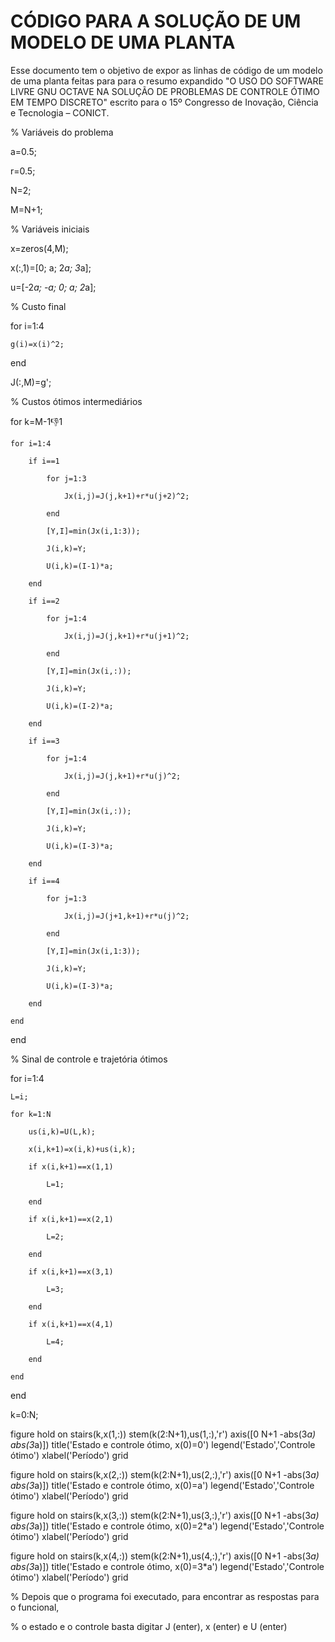 # CÓDIGO PARA A SOLUÇÃO DE UM MODELO DE UMA PLANTA
Esse documento tem o objetivo de expor as linhas de código de um modelo de uma planta feitas para para o resumo expandido "O USO DO SOFTWARE LIVRE GNU OCTAVE NA SOLUÇÃO DE PROBLEMAS DE CONTROLE ÓTIMO EM TEMPO DISCRETO" escrito para o 15º Congresso de Inovação, Ciência e Tecnologia – CONICT.

% Variáveis do problema

a=0.5;

r=0.5;

N=2;

M=N+1;

% Variáveis iniciais

x=zeros(4,M);

x(:,1)=[0; a; 2*a; 3*a];

u=[-2*a; -a; 0; a; 2*a];

% Custo final

for i=1:4

    g(i)=x(i)^2;

end

J(:,M)=g';

% Custos ótimos intermediários

for k=M-1:-1:1

    for i=1:4
    
        if i==1
        
            for j=1:3
            
                Jx(i,j)=J(j,k+1)+r*u(j+2)^2;
            
            end
            
            [Y,I]=min(Jx(i,1:3));
            
            J(i,k)=Y;
            
            U(i,k)=(I-1)*a;
       
        end
        
        if i==2
        
            for j=1:4
            
                Jx(i,j)=J(j,k+1)+r*u(j+1)^2;
            
            end
            
            [Y,I]=min(Jx(i,:));
            
            J(i,k)=Y;
            
            U(i,k)=(I-2)*a;
        
        end
        
        if i==3
        
            for j=1:4
            
                Jx(i,j)=J(j,k+1)+r*u(j)^2;
            
            end
            
            [Y,I]=min(Jx(i,:));
            
            J(i,k)=Y;
            
            U(i,k)=(I-3)*a;
        
        end
        
        if i==4
        
            for j=1:3
            
                Jx(i,j)=J(j+1,k+1)+r*u(j)^2;
            
            end
            
            [Y,I]=min(Jx(i,1:3));
            
            J(i,k)=Y;
            
            U(i,k)=(I-3)*a;
        
        end
    
    end


end


% Sinal de controle e trajetória ótimos

for i=1:4

    L=i;
    
    for k=1:N
    
        us(i,k)=U(L,k);
        
        x(i,k+1)=x(i,k)+us(i,k);
        
        if x(i,k+1)==x(1,1)
        
            L=1;
        
        end
        
        if x(i,k+1)==x(2,1)
        
            L=2;
        
        end
        
        if x(i,k+1)==x(3,1)
        
            L=3;
        
        end
        
        if x(i,k+1)==x(4,1)
        
            L=4;
        
        end
    
    end

end

k=0:N;

figure
hold on
stairs(k,x(1,:))
stem(k(2:N+1),us(1,:),'r')
axis([0 N+1 -abs(3*a) abs(3*a)])
title('Estado e controle ótimo, x(0)=0')
legend('Estado','Controle ótimo')
xlabel('Período')
grid

figure
hold on
stairs(k,x(2,:))
stem(k(2:N+1),us(2,:),'r')
axis([0 N+1 -abs(3*a) abs(3*a)])
title('Estado e controle ótimo, x(0)=a')
legend('Estado','Controle ótimo')
xlabel('Período')
grid

figure
hold on
stairs(k,x(3,:))
stem(k(2:N+1),us(3,:),'r')
axis([0 N+1 -abs(3*a) abs(3*a)])
title('Estado e controle ótimo, x(0)=2*a')
legend('Estado','Controle ótimo')
xlabel('Período')
grid

figure
hold on
stairs(k,x(4,:))
stem(k(2:N+1),us(4,:),'r')
axis([0 N+1 -abs(3*a) abs(3*a)])
title('Estado e controle ótimo, x(0)=3*a')
legend('Estado','Controle ótimo')
xlabel('Período')
grid


% Depois que o programa foi executado, para encontrar as respostas para o funcional,

% o estado e o controle basta digitar J (enter), x (enter) e U (enter)
